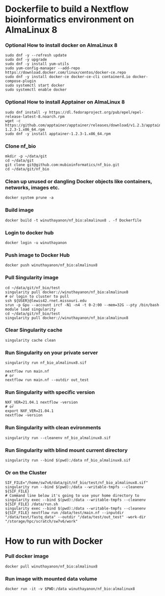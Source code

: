 # Dockerfile to build a Nextflow bioinformatics environment on AlmaLinux 8 

### Optional How to install docker on AlmaLinux 8    
```
sudo dnf -y --refresh update
sudo dnf -y upgrade
sudo dnf -y install yum-utils
sudo yum-config-manager --add-repo https://download.docker.com/linux/centos/docker-ce.repo
sudo dnf -y install docker-ce docker-ce-cli containerd.io docker-compose-plugin
sudo systemctl start docker
sudo systemctl enable docker
```

### Optional How to install Apptainer on AlmaLinux 8  
```  
sudo dnf install -y https://dl.fedoraproject.org/pub/epel/epel-release-latest-8.noarch.rpm
wget -c https://github.com/apptainer/apptainer/releases/download/v1.2.3/apptainer-1.2.3-1.x86_64.rpm
sudo dnf -y install apptainer-1.2.3-1.x86_64.rpm 
```

### Clone nf_bio
```
mkdir -p ~/data/git
cd ~/data/git
git clone git@github.com:mubioinformatics/nf_bio.git
cd ~/data/git/nf_bio
```

### Clean up unused or dangling Docker objects like containers, networks, images etc.
```
docker system prune -a
```

### Build image
```
docker build -t winuthayanon/nf_bio:almalinux8 . -f Dockerfile
```

### Login to docker hub
```
docker login -u winuthayanon
```

### Push image to Docker Hub
```
docker push winuthayanon/nf_bio:almalinux8
```

### Pull Singularity image
```
cd ~/data/git/nf_bio/test
singularity pull docker://winuthayanon/nf_bio:almalinux8
# or login to cluster to pull
ssh ${USER}@lewis42.rnet.missouri.edu
srun -p Gpu --account ircf -N1 -n4 -t 0-2:00 --mem=32G --pty /bin/bash
module load singularity
cd ~/data/git/nf_bio/test
singularity pull docker://winuthayanon/nf_bio:almalinux8
```

### Clear Singularity cache
```
singularity cache clean
```

### Run Singularity on your private server
```
singularity run nf_bio_almalinux8.sif

nextflow run main.nf
# or
nextflow run main.nf --outdir out_test
```

### Run Singularity with specific version
```
NXF_VER=21.04.1 nextflow -version
# or
export NXF_VER=21.04.1
nextflow -version
```

### Run Singularity with clean evironments
```
singularity run --cleanenv nf_bio_almalinux8.sif
```

### Run Singularity with blind mount current directory
```
singularity run --bind $(pwd):/data nf_bio_almalinux8.sif
```

### Or on the Cluster
```
SIF_FILE="/home/sw7v6/data/git/nf_bio/test/nf_bio_almalinux8.sif"
singularity run --bind $(pwd):/data --writable-tmpfs --cleanenv ${SIF_FILE}
# Command line below it's going to use your home directory to
singularity exec --bind $(pwd):/data --writable-tmpfs --cleanenv ${SIF_FILE} /data/run.sh
singularity exec --bind $(pwd):/data --writable-tmpfs --cleanenv ${SIF_FILE} nextflow run /data/test/main.nf --inputdir "/data/test/fastq_data" --outdir "/data/test/out_test" -work-dir "/storage/hpc/scratch/sw7v6/work"
```

# How to run with Docker

### Pull docker image
```
docker pull winuthayanon/nf_bio:almalinux8
```

### Run image with mounted data volume
```
docker run -it -v $PWD:/data winuthayanon/nf_bio:almalinux8
```

